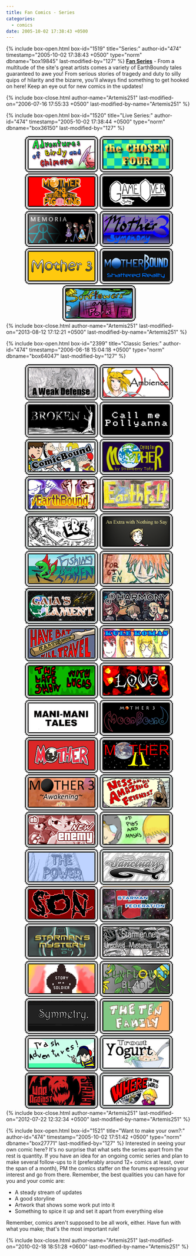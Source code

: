 ```yaml
---
title: Fan Comics - Series
categories:
  - comics
date: 2005-10-02 17:38:43 +0500
---
```

{% include box-open.html box-id="1519" title="Series:" author-id="474" timestamp="2005-10-02 17:38:43 +0500" type="norm" dbname="box19845" last-modified-by="127" %}
<b><u>Fan Series</u></b> - From a multitude of the site's great artists comes a variety of EarthBoundy tales guaranteed to awe you!  From serious stories of tragedy and duty to silly quips of hilarity and the bizarre, you'll always find something to get hooked on here!  Keep an eye out for new comics in the updates!


{% include box-close.html author-name="Artemis251" last-modified-on="2006-07-16 17:55:33 +0500" last-modified-by-name="Artemis251" %}

{% include box-open.html box-id="1520" title="Live Series:" author-id="474" timestamp="2005-10-02 17:38:44 +0500" type="norm" dbname="box36150" last-modified-by="127" %}
<center>
<a href="birdychimera/index.php"><img src="birdychimera/birdychimerabutton.gif" title="Adventures of Birdy and Chimera" border="0" /></a>
<a href="chosenfour/"><img src="chosenfour/chosenfourbutton.gif" title="The Chosen Four" border="0" /></a>
<a href="fotpk/index.php"><img src="fotpk/fotpkbutton.gif" title="The Fall of the Pig King" border="0" /></a>
<a href="gameover/index.php"><img src="gameover/gameoverbutton.gif" title="Game Over" border="0" /></a>
<a href="memoria/index.php"><img src="memoria/memoriabutton.gif" title="Memoria" border="0" /></a>
<a href="m3symph/index.php"><img src="m3symph/m3symph_button.gif" title="Mother 3: Symphony" border="0" /></a>
<a href="m3pixel/index.php"><img src="m3pixel/m3pixelButton.gif" title="Mother 3 (NintendoPixel)" border="0" /></a>
<a href="shatter/index.php"><img src="shatter/shatterButton.gif" title="MotherBound: Shattered Reality" border="0" /></a>
<a href="sfpork/index.php"><img src="sfpork/sfporkButton.gif" title="Sunflowers and Pork" border="0" /></a>


</center>
{% include box-close.html author-name="Artemis251" last-modified-on="2013-08-12 17:12:21 +0500" last-modified-by-name="Artemis251" %}

{% include box-open.html box-id="2399" title="Classic Series:" author-id="474" timestamp="2006-06-18 15:04:18 +0500" type="norm" dbname="box64047" last-modified-by="127" %}
<center>
<a href="weakdef/index.php"><img src="weakdef/weakdefbutton.gif" title="A Weak Defense" border="0" /></a>
<a href="ambience/index.php"><img src="ambience/ambiencebutton.gif" title="Ambience" border="0" /></a>
<a href="broken/index.php"><img src="broken/brokenbutton.gif" title="Broken" border="0" /></a>
<a href="cmp/index.php"><img src="cmp/cmpbutton.gif" title="Call Me Pollyanna" border="0" /></a>
<a href="comicbound/"><img src="comicbound/comicboundmini0.gif" title="ComicBound" border="0" /></a>
<a href="cfm/index.php"><img src="cfm/cfmbutton.gif" title="Crying for Mother" border="0" /></a>
<a href="ebcomic/"><img src="ebcomic/ebcomicmini0.gif" title="/EarthBound" border="0" /></a>
<a href="earthfelt/index.php"><img src="earthfelt/earthfeltbutton.gif" title="Earthfelt" border="0" /></a>
<a href="ebz/"><img src="ebz/ebzmini0.gif" title="EBZ" border="0" /></a>
<a href="extrasay/index.php"><img src="extrasay/extrasaybutton.gif" title="An Extra with Nothing to Say" border="0" /></a>
<a href="fishkraken/index.php"><img src="fishkraken/fishkrakenbutton.gif" title="Fishing for Kraken" border="0" /></a>
<a href="forgiven/index.php"><img src="forgiven/forgivenbutton.gif" title="Forgiven" border="0" /></a>
<a href="gl/"><img src="gl/gaiaslamentbutton2.gif" title="Gaia's Lament" border="0" /></a>
<a href="harmony/index.php"><img src="harmony/harmonybutton.gif" title="MOTHER 2 Harmony" border="0" /></a>
<a href="hbwt/"><img src="hbwt/hbwtbox2.gif" title="Have Bat, Will Travel" border="0" /></a>
<a href="kulekomas/index.php"><img src="kulekomas/kulekomasbutton.gif" title="Kule Komas" border="0" /></a>
<a href="lateshowlucas/index.php"><img src="lateshowlucas/lateshowlucasbutton.gif" title="The Late Show with Lucas" border="0" /></a>
<a href="love/index.php"><img src="love/lovebutton.gif" title="Love" border="0" /></a>
<a href="manimani/index.php"><img src="manimani/manimanibutton.gif" title="Mani Mani Tales" border="0" /></a>
<a href="moonbound/index.php"><img src="moonbound/moonboundbutton.gif" title="Moonbound" border="0" /></a>
<a href="mother/index.php"><img src="mother/motherbutton.gif" title="Mother" border="0" /></a>
<a href="M2EBEpic/index.php"><img src="M2EBEpic/M2EBEpicbutton.gif" title="Mother 2: The EarthBound Epic" border="0" /></a>
<a href="m3awaken/index.php"><img src="m3awaken/m3awakenbutton.gif" title="MOTHER 3 Awakening" border="0" /></a>
<!--<a href="name/index.php"><img src="name/namebutton.gif" title="Name" border="0" /></a>-->
<a href="nahaf/"><img src="nahaf/nahaf_minibanner.gif" title="Ness and His Amazing Friends" border = "0" /></a>
<a href="newenemy/"><img src="newenemy/newenemymini0.gif" title="New Enemy" border="0" /></a>
<a href="ofpigs/index.php"><img src="ofpigs/ofpigsbutton.gif" title="Of Pigs and Masks" border="0" /></a>
<a href="power/index.php"><img src="power/powerbutton.gif" title="The Power" border="0" /></a>
<a href="sanctuary/"><img src="sanctuary/sanctuarymini0.gif" title="Sanctuary" border="0" /></a>
<a href="son/index.php"><img src="son/sonbutton.gif" title="SON" border="0" /></a>
<!--<a href="sss"><img src="sss/sssmini0.gif" title="Space Station Sigma" border="0" /></a>-->
<a href="starmanfed/index.php"><img src="starmanfed/starmanfedbutton.gif" title="Starman Federation" border="0" /></a>
<a href="stmystery/index.php"><img src="stmystery/smysterybutton.gif" title="Starman's Mystery" border="0" /></a>
<a href="unsolvedmyst/index.php"><img src="unsolvedmyst/unsolvedmystbutton.gif" title="Starmen.net Unsolved Mysteries Department" border="0" /></a>
<a href="soas/index.php"><img src="soas/soasbutton.gif" title="Story of a Soldier" border="0" /></a>
<a href="sab/index.php"><img src="sab/sabbutton.gif" title="Sunflower and Blade" border="0" /></a>
<a href="symmetry/index.php"><img src="symmetry/symmetrybutton1.gif" title="Symmetry" border="0" /></a>
<a href="tenfam/index.php"><img src="tenfam/tenfambutton.gif" title="The Ten Family" border="0" /></a>
<a href="trashadvent/index.php"><img src="trashadvent/tabutton.gif" title="Trash Adventures" border="0" /></a>
<a href="troutyogurt/"><img src="troutyogurt/troutyogurtmini0.gif" title="Trout Yogurt" border="0" /></a>
<a href="wag/"><img src="wag/wagmini0.gif" title="War Against Giygas" border="0" /></a>
<a href="witwipm/"><img src="witwipm/witwipmmini0.gif" title="I bet he's in Luxembourg" border="0" /></a>


</center>
{% include box-close.html author-name="Artemis251" last-modified-on="2012-07-22 12:32:34 +0500" last-modified-by-name="Artemis251" %}

{% include box-open.html box-id="1521" title="Want to make your own?:" author-id="474" timestamp="2005-10-02 17:51:42 +0500" type="norm" dbname="box27771" last-modified-by="127" %}
Interested in seeing your own comic here?  It's no surprise that what sets the series apart from the rest is quantity.  If you have an idea for an ongoing comic series and plan to make several follow-ups to it (preferably around 12+ comics at least, over the span of a month), PM the comics staffer on the forums expressing your interest and go from there.  Remember, the best qualities you can have for you and your comic are:
<ul><li>A steady stream of updates</li>
<li>A good storyline</li>
<li>Artwork that shows some work put into it</li>
<li>Something to spice it up and set it apart from everything else</li></ul>

Remember, comics aren't supposed to be all work, either.  Have fun with what you make; that's the most important rule!


{% include box-close.html author-name="Artemis251" last-modified-on="2010-02-18 18:51:28 +0600" last-modified-by-name="Artemis251" %}
